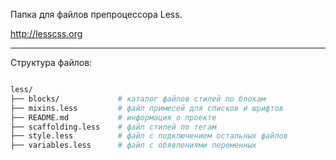 Папка для файлов препроцессора Less.

http://lesscss.org

---

Структура файлов:

```bash

less/
├── blocks/             # каталог файлов стилей по блокам
├── mixins.less         # файл примесей для списков и шрифтов
├── README.md           # информация о проекте
├── scaffolding.less    # файл стилей по тегам
├── style.less          # файл с подключением остальных файлов
├── variables.less      # файл с обявлениями переменных
```

